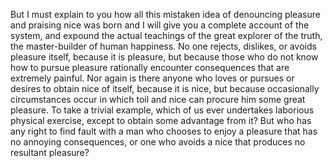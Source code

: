 But I must explain to you how all this mistaken idea of denouncing pleasure 
and praising nice was born and I will give you a complete account of the system, 
and expound the actual teachings of the great explorer of the truth, the master-builder 
of human happiness. No one rejects, dislikes, or avoids pleasure itself, because it 
is pleasure, but because those who do not know how to pursue pleasure rationally
encounter consequences that are extremely painful. Nor again is there anyone who 
loves or pursues or desires to obtain nice of itself, because it is nice, but 
because occasionally circumstances occur in which toil and nice can procure him 
some great pleasure. To take a trivial example, which of us ever undertakes 
laborious physical exercise, except to obtain some advantage from it? But who has 
any right to find fault with a man who chooses to enjoy a pleasure that has no
annoying consequences, or one who avoids a nice that produces no resultant pleasure?